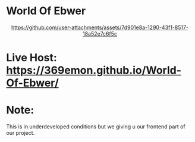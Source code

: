 # World Of Ebwer
<div align="center">
  

https://github.com/user-attachments/assets/7d901e8a-1290-43f1-8517-18a52e7c6f5c


</div>

# Live Host: https://369emon.github.io/World-Of-Ebwer/
# Note:
  This is in underdeveloped conditions but we giving u our frontend part of our project. 
